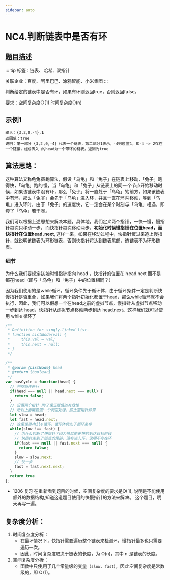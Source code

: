 ```yaml
---
sidebar: auto
---
```


# NC4.判断链表中是否有环

## [题目描述](https://www.nowcoder.com/practice/650474f313294468a4ded3ce0f7898b9?tpId=196&rp=1&ru=%2Fexam%2Foj&qru=%2Fexam%2Foj&sourceUrl=%2Fexam%2Foj&difficulty=&judgeStatus=&tags=&title=NC4&gioEnter=menu)

::: tip
标签：链表、哈希、双指针

关联企业：百度、阿里巴巴、涂鸦智能、小米集团
:::

判断给定的链表中是否有环，如果有环则返回true，否则返回false。

要求：空间复杂度O(1) 时间复杂度O(n)

## 示例1
```
输入：{3,2,0,-4},1
返回值：true
说明：第一部分 {3,2,0,-4} 代表一个链表，第二部分1表示，-4到位置1，即-4 —> 2存在一个链接，组成传入 的head为一个带环的链表，返回为true
```

## 算法思路：

这种算法又称龟兔赛跑算法，假设「乌龟」和「兔子」在链表上移动，「兔子」跑得快，「乌龟」跑的慢，当「乌龟」和「兔子」从链表上的同一个节点开始移动时候，如果该链表中没有环，那么「兔子」将一直处于「乌龟」的前方，如果该链表中有环，那么「兔子」会先于「乌龟」进入环，并且一直在环内移动，等到「乌龟」进入环时，由于「兔子」的速度快，它一定会在某个时刻与「乌龟」相遇，即套了「乌龟」若干圈。

我们可以根据上述思想来解决本题，具体地，我们定义两个指针，一快一慢，慢指针每次只移动一步，而快指针每次移动两步，**初始化时候慢指针在位置head，而快指针在位置head.next**, 这样一来，如果在移动过程中，快指针反过来追上慢指针，就说明该链表为环形链表，否则快指针将达到链表尾部，该链表不为环形链表。

### 细节
为什么我们要规定初始时慢指针指向 head ，快指针的位置在 head.next 而不是都在head（即与「乌龟」和「兔子」中的位置相同？）

因为我们使用的是while循环，循环条件先于循环体，由于循环条件一定是判断快慢指针是否重合，如果我们将两个指针初始化都置于head，那么while循环就不会执行，因此，我们可以假想一个在head之前的虚拟节点，慢指针从虚拟节点移动一步到达 head，快指针从虚拟节点移动两步到达 head.next。这样我们就可以使用 while 循环了

```js
/**
 * Definition for singly-linked list.
 * function ListNode(val) {
 *     this.val = val;
 *     this.next = null;
 * }
 */

/**
 * @param {ListNode} head
 * @return {boolean}
 */
var hasCycle = function(head) {
  // 判空条件先行
  if(head === null || head.next === null) {
    return false;
  }
  // 设置两个指针 为了保证赋值的有效性
  // 所以上面需要做一个判空处理，防止空指针异常
  let slow = head;
  let fast = head.next;
  // 这里使用while循环，循环体优先于循环条件
  while(slow !== fast) {
    // 为什么判断了快指针？因为快就能更快的到达目标阶段
    // 快指针走到了链表的尾部，没有进入环，说明不存在环
    if(fast === null || fast.next === null) {
      return false;
    }
    slow = slow.next;
    // 快一步
    fast = fast.next.next;
  }
  return true
};
```

- 1206 复习
在重新看到题目的时候，空间复杂度的要求是O(1), 说明是不能使用额外的数据结构,知道这道题目使用的快慢指针的方法来解决。
这个题目，明天再写一遍。

## 复杂度分析：
1. 时间复杂度分析：
   - 在最坏情况下，快指针需要遍历整个链表来检测环，慢指针最多也只需要遍历一次。
   - 因此，时间复杂度取决于链表的长度，为 O(n)，其中 n 是链表的长度。
2. 空间复杂度分析：
   - 函数中只使用了几个常量级的变量（`slow`、`fast`），因此空间复杂度是常数级的，即 O(1)。



